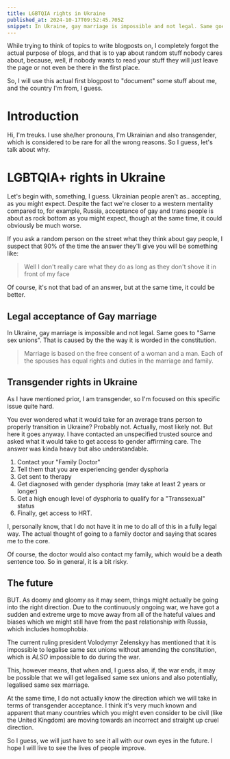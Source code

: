 ```yaml
---
title: LGBTQIA rights in Ukraine
published_at: 2024-10-17T09:52:45.705Z
snippet: In Ukraine, gay marriage is impossible and not legal. Same goes to "Same sex unions". That is caused by...
---
```


While trying to think of topics to write blogposts on, I completely forgot the
actual purpose of blogs, and that is to yap about random stuff nobody cares
about, because, well, if nobody wants to read your stuff they will just leave
the page or not even be there in the first place.

So, I will use this actual first blogpost to "document" some stuff about me, and
the country I'm from, I guess.

# Introduction

Hi, I'm treuks. I use she/her pronouns, I'm Ukrainian and also transgender,
which is considered to be rare for all the wrong reasons. So I guess, let's talk
about why.

# LGBTQIA+ rights in Ukraine

Let's begin with, something, I guess. Ukrainian people aren't as.. accepting, as
you might expect. Despite the fact we're closer to a western mentality compared
to, for example, Russia, acceptance of gay and trans people is about as rock
bottom as you might expect, though at the same time, it could obviously be much
worse.

If you ask a random person on the street what they think about gay people, I
suspect that 90% of the time the answer they'll give you will be something like:

> Well I don't really care what they do as long as they don't shove it in front
> of my face

Of course, it's not that bad of an answer, but at the same time, it could be
better.

## Legal acceptance of Gay marriage

In Ukraine, gay marriage is impossible and not legal. Same goes to "Same sex
unions". That is caused by the the way it is worded in the constitution.

> Marriage is based on the free consent of a woman and a man. Each of the
> spouses has equal rights and duties in the marriage and family.

## Transgender rights in Ukraine

As I have mentioned prior, I am transgender, so I'm focused on this specific
issue quite hard.

You ever wondered what it would take for an average trans person to properly
transition in Ukraine? Probably not. Actually, most likely not. But here it goes
anyway. I have contacted an unspecified trusted source and asked what it would
take to get access to gender affirming care. The answer was kinda heavy but also
understandable.

1. Contact your "Family Doctor"
2. Tell them that you are experiencing gender dysphoria
3. Get sent to therapy
4. Get diagnosed with gender dysphoria (may take at least 2 years or longer)
5. Get a high enough level of dysphoria to qualify for a "Transsexual" status
6. Finally, get access to HRT.

I, personally know, that I do not have it in me to do all of this in a fully
legal way. The actual thought of going to a family doctor and saying that scares
me to the core.

Of course, the doctor would also contact my family, which would be a death
sentence too. So in general, it is a bit risky.

## The future

BUT. As doomy and gloomy as it may seem, things might actually be going into the
right direction. Due to the continuously ongoing war, we have got a sudden and
extreme urge to move away from all of the hateful values and biases which we
might still have from the past relationship with Russia, which includes
homophobia.

The current ruling president Volodymyr Zelenskyy has mentioned that it is
impossible to legalise same sex unions without amending the constitution, which
is _ALSO_ impossible to do during the war.

This, however means, that when and, I guess also, if, the war ends, it may be
possible that we will get legalised same sex unions and also potentially,
legalised same sex marriage.

At the same time, I do not actually know the direction which we will take in
terms of transgender acceptance. I think it's very much known and apparent that
many countries which you might even consider to be civil (like the United
Kingdom) are moving towards an incorrect and straight up cruel direction.

So I guess, we will just have to see it all with our own eyes in the future. I
hope I will live to see the lives of people improve.
